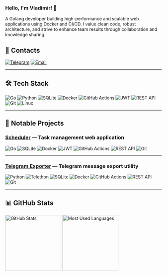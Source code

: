 ### Hello, I'm Vladimir! 👋  

A Golang developer building high-performance and scalable web applications using Docker and CI/CD. I value clean code, robust architecture, and strive to enhance team results through collaboration and knowledge sharing.

## 🔗 Contacts  
[![Telegram](https://img.shields.io/badge/-Telegram-2CA5E0?style=flat-square&logo=telegram&logoColor=white)](https://t.me/vrsvladimir) [![Email](https://img.shields.io/badge/-Email-D14836?style=flat-square&logo=gmail&logoColor=white)](mailto:vrsvladimirgo@gmail.com)

---

## 🛠 Tech Stack
<p align="left">
  <img src="https://img.shields.io/badge/Go-%2300ADD8.svg?style=flat-square&logo=go&logoColor=white" alt="Go">
  <img src="https://img.shields.io/badge/Python-%233776AB.svg?style=flat-square&logo=python&logoColor=white" alt="Python">
  <img src="https://img.shields.io/badge/SQLite-%23003B57.svg?style=flat-square&logo=sqlite&logoColor=white" alt="SQLite">
  <img src="https://img.shields.io/badge/Docker-%232496ED.svg?style=flat-square&logo=docker&logoColor=white" alt="Docker">
  <img src="https://img.shields.io/badge/GitHub%20Actions-%232671E5.svg?style=flat-square&logo=githubactions&logoColor=white" alt="GitHub Actions">
  <img src="https://img.shields.io/badge/JWT-%2300BCD4.svg?style=flat-square&logo=jsonwebtokens&logoColor=white" alt="JWT">
  <img src="https://img.shields.io/badge/REST-API-green?style=flat-square" alt="REST API">
  <img src="https://img.shields.io/badge/Git-%23F05032.svg?style=flat-square&logo=git&logoColor=white" alt="Git">
  <img src="https://img.shields.io/badge/Linux-%23FCC624.svg?style=flat-square&logo=linux&logoColor=black" alt="Linux">
</p>

---

## 🎯 Notable Projects  

### **[Scheduler](https://github.com/VladimirVereshchagin/scheduler)** — Task management web application  
![Go](https://img.shields.io/badge/Go-%2300ADD8.svg?style=flat-square&logo=go&logoColor=white) ![SQLite](https://img.shields.io/badge/SQLite-%23003B57.svg?style=flat-square&logo=sqlite&logoColor=white) ![Docker](https://img.shields.io/badge/Docker-%232496ED.svg?style=flat-square&logo=docker&logoColor=white) ![JWT](https://img.shields.io/badge/JWT-%2300BCD4.svg?style=flat-square&logo=jsonwebtokens&logoColor=white) ![GitHub Actions](https://img.shields.io/badge/CI%2FCD-%232671E5.svg?style=flat-square&logo=githubactions&logoColor=white) ![REST API](https://img.shields.io/badge/REST-API-green?style=flat-square) ![Git](https://img.shields.io/badge/Git-%23F05032.svg?style=flat-square&logo=git&logoColor=white)

---

### **[Telegram Exporter](https://github.com/VladimirVereshchagin/telegram_exporter)** — Telegram message export utility  
![Python](https://img.shields.io/badge/Python-%233776AB.svg?style=flat-square&logo=python&logoColor=white) ![Telethon](https://img.shields.io/badge/Telethon-%232C2D72.svg?style=flat-square&logo=telegram&logoColor=white) ![SQLite](https://img.shields.io/badge/SQLite-%23003B57.svg?style=flat-square&logo=sqlite&logoColor=white) ![Docker](https://img.shields.io/badge/Docker-%232496ED.svg?style=flat-square&logo=docker&logoColor=white) ![GitHub Actions](https://img.shields.io/badge/CI%2FCD-%232671E5.svg?style=flat-square&logo=githubactions&logoColor=white) ![REST API](https://img.shields.io/badge/REST-API-green?style=flat-square) ![Git](https://img.shields.io/badge/Git-%23F05032.svg?style=flat-square&logo=git&logoColor=white)

---

## 📊 GitHub Stats
<p align="left">
  <img src="https://github-readme-stats.vercel.app/api?username=VladimirVereshchagin&show_icons=true&theme=tokyonight" alt="GitHub Stats" height="180px">
  <img src="https://github-readme-stats.vercel.app/api/top-langs/?username=VladimirVereshchagin&layout=compact&theme=tokyonight" alt="Most Used Languages" height="180px">
</p>
